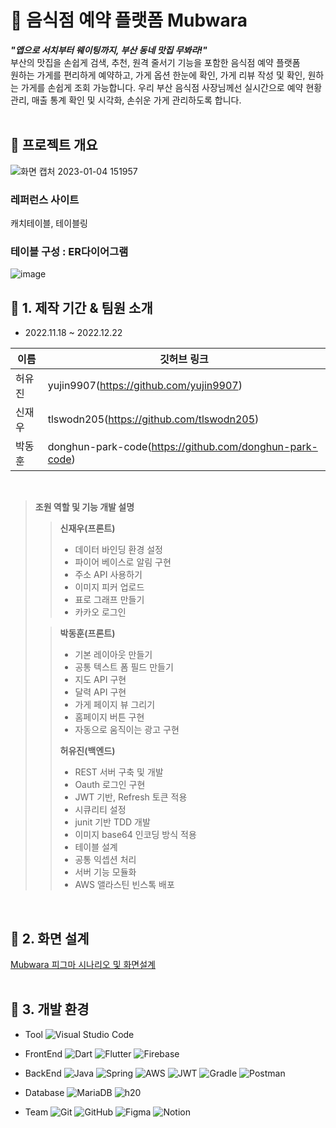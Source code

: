 


# :dart: 음식점 예약 플랫폼 Mubwara 

***"앱으로 서치부터 웨이팅까지, 부산 동네 맛집 무봐라!"*** </br>
부산의 맛집을 손쉽게 검색, 추천, 원격 줄서기 기능을 포함한 음식점 예약 플랫폼</br>
원하는 가게를 편리하게 예약하고, 가게 옵션 한눈에 확인, 가게 리뷰 작성 및 확인, 원하는 가게를 손쉽게 조회 가능합니다.
우리 부산 음식점 사장님께선 실시간으로 예약 현황 관리, 매출 통계 확인 및 시각화, 손쉬운 가게 관리하도록 합니다.
</br></br>

## :triangular_flag_on_post: 프로젝트 개요

![화면 캡처 2023-01-04 151957](https://user-images.githubusercontent.com/81500596/210495743-102c7342-2e8c-4064-b8c1-a177cee7048b.jpg)

### 레퍼런스 사이트 
캐치테이블, 테이블링

### 테이블 구성 : ER다이어그램
![image](https://user-images.githubusercontent.com/81500596/210496386-ad317ed6-d34e-4678-b561-295272e3d330.png)

## :ferris_wheel: 1. 제작 기간 & 팀원 소개
* 2022.11.18 ~ 2022.12.22

| 이름 | 깃허브 링크 |
| ----- | --- |
| 허유진 | yujin9907(https://github.com/yujin9907) |
| 신재우 | tlswodn205(https://github.com/tlswodn205) |
| 박동훈 | donghun-park-code(https://github.com/donghun-park-code) |
</br>

> **조원 역할 및 기능 개발 설명**
> 
> 
> > **신재우(프론트)**
> >
> > - 데이터 바인딩 환경 설정
> > - 파이어 베이스로 알림 구현
> > - 주소 API 사용하기
> > - 이미지 피커 업로드
> > - 표로 그래프 만들기
> > - 카카오 로그인
> 
> > **박동훈(프론트)**
> > 
> > - 기본 레이아웃 만들기
> > - 공통 텍스트 폼 필드 만들기
> > - 지도 API 구현
> > - 달력 API 구현
> > - 가게 페이지 뷰 그리기
> > - 홈페이지 버튼 구현
> > - 자동으로 움직이는 광고 구현
> > 
> > **허유진(백엔드)**
> > 
> > - REST 서버 구축 및 개발
> > - Oauth 로그인 구현
> > - JWT 기반, Refresh 토큰 적용
> > - 시큐리티 설정
> > - junit 기반 TDD 개발
> > - 이미지 base64 인코딩 방식 적용
> > - 테이블 설계
> > - 공통 익셉션 처리
> > - 서버 기능 모듈화
> > - AWS 앨라스틴 빈스톡 배포


<br/>

## :triangular_ruler: 2. 화면 설계
[Mubwara 피그마 시나리오 및 화면설계](https://www.figma.com/file/IQoZtFEIAK9I5QGbljLaOb/Untitled?node-id=0%3A1&t=dEWPNSI4JJwkyoeS-0)
</br></br>


## :wrench: 3. 개발 환경
- Tool
![Visual Studio Code](https://img.shields.io/badge/Visual%20Studio%20Code-0078d7.svg?style=for-the-badge&logo=visual-studio-code&logoColor=white)

- FrontEnd
![Dart](https://img.shields.io/badge/dart-%230175C2.svg?style=for-the-badge&logo=dart&logoColor=white)
![Flutter](https://img.shields.io/badge/Flutter-%2302569B.svg?style=for-the-badge&logo=Flutter&logoColor=white)
![Firebase](https://img.shields.io/badge/Firebase-039BE5?style=for-the-badge&logo=Firebase&logoColor=white)

- BackEnd
![Java](https://img.shields.io/badge/java-%23ED8B00.svg?style=for-the-badge&logo=java&logoColor=white)
![Spring](https://img.shields.io/badge/spring-%236DB33F.svg?style=for-the-badge&logo=spring&logoColor=white)
![AWS](https://img.shields.io/badge/AWS-%23FF9900.svg?style=for-the-badge&logo=amazon-aws&logoColor=white)
![JWT](https://img.shields.io/badge/JWT-black?style=for-the-badge&logo=JSON%20web%20tokens)
![Gradle](https://img.shields.io/badge/Gradle-02303A.svg?style=for-the-badge&logo=Gradle&logoColor=white)
![Postman](https://img.shields.io/badge/Postman-FF6C37?style=for-the-badge&logo=postman&logoColor=white)

- Database
![MariaDB](https://img.shields.io/badge/MariaDB-003545?style=for-the-badge&logo=mariadb&logoColor=white)
![h20](https://img.shields.io/badge/-h2-lightgrey)

- Team
![Git](https://img.shields.io/badge/git-%23F05033.svg?style=for-the-badge&logo=git&logoColor=white)
![GitHub](https://img.shields.io/badge/github-%23121011.svg?style=for-the-badge&logo=github&logoColor=white)
![Figma](https://img.shields.io/badge/figma-%23F24E1E.svg?style=for-the-badge&logo=figma&logoColor=white)
![Notion](https://img.shields.io/badge/Notion-%23000000.svg?style=for-the-badge&logo=notion&logoColor=white)
</br></br>


